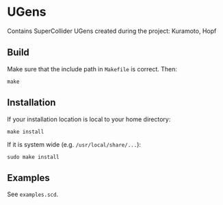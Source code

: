 # UGens

Contains SuperCollider UGens created during the project: Kuramoto, Hopf

## Build

Make sure that the include path in `Makefile` is correct. Then:

    make

## Installation

If your installation location is local to your home directory:

    make install

If it is system wide (e.g. `/usr/local/share/...`):

    sudo make install

## Examples

See ```examples.scd```.
